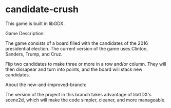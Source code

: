 # candidate-crush

This game is built in libGDX.

Game Description:

The game consists of a board filled with the candidates of the 2016 presidential election. The current version of the game uses Clinton, Sanders, Trump, and Cruz.

Flip two candidates to make three or more in a row and/or column. They will then dissapear and turn into points, and the board will stack new candidates.

About the new-and-improved-branch:

The version of the project in this branch takes advantage of libGDX's scene2d, which will make the code simpler, cleaner, and more manageable.
